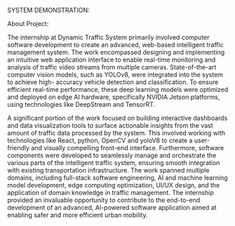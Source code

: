 SYSTEM DEMONSTRATION: 

About Project:

The internship at Dynamic Traffic System primarily involved computer
software development to create an advanced, web-based intelligent traffic
management system. The work encompassed designing and implementing an
intuitive web application interface to enable real-time monitoring and analysis of
traffic video streams from multiple cameras. State-of-the-art computer vision 
models, such as YOLOv8, were integrated into the system to achieve high-
accuracy vehicle detection and classification. To ensure efficient real-time 
performance, these deep learning models were optimized and deployed on edge
AI hardware, specifically NVIDIA Jetson platforms, using technologies like
DeepStream and TensorRT.

A significant portion of the work focused on building interactive
dashboards and data visualization tools to surface actionable insights from the
vast amount of traffic data processed by the system. This involved working with
technologies like React, python, OpenCV and yoloV8 to create a user-friendly
and visually compelling front-end interface. Furthermore, software components
were developed to seamlessly manage and orchestrate the various parts of the
intelligent traffic system, ensuring smooth integration with existing transportation
infrastructure. The work spanned multiple domains, including full-stack software
engineering, AI and machine learning model development, edge computing
optimization, UI/UX design, and the application of domain knowledge in traffic
management. The internship provided an invaluable opportunity to contribute to
the end-to-end development of an advanced, AI-powered software application
aimed at enabling safer and more efficient urban mobility.
